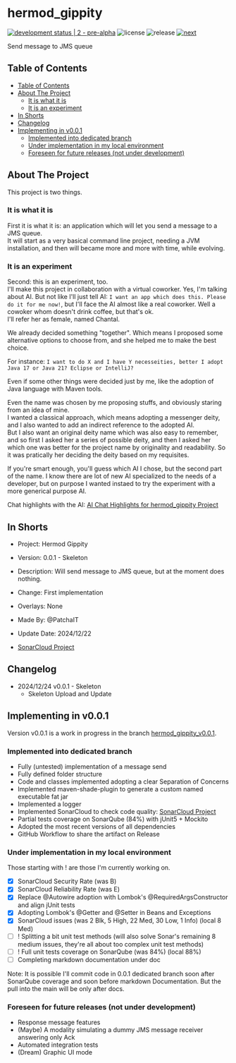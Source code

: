 <!-- omit from toc -->
# hermod_gippity

[![development status | 2 - pre-alpha](https://img.shields.io/badge/development_status-2_--_pre--alpha-cyan)](https://pypi.org/classifiers/)
![license](https://img.shields.io/badge/license-MIT-green)
![release](https://img.shields.io/github/v/release/PatchaIT/hermod_gippity)
[![next](https://img.shields.io/badge/next-v0.0.1-yellow)](https://github.com/PatchaIT/hermod_gippity/tree/hermod_gippity_v0.0.1)

Send message to JMS queue

## Table of Contents

* [Table of Contents](#table-of-contents)
* [About The Project](#about-the-project)
  * [It is what it is](#it-is-what-it-is)
  * [It is an experiment](#it-is-an-experiment)
* [In Shorts](#in-shorts)
* [Changelog](#changelog)
* [Implementing in v0.0.1](#implementing-in-v001)
  * [Implemented into dedicated branch](#implemented-into-dedicated-branch)
  * [Under implementation in my local environment](#under-implementation-in-my-local-environment)
  * [Foreseen for future releases (not under development)](#foreseen-for-future-releases-not-under-development)

## About The Project

This project is two things.

### It is what it is

First it is what it is: an application which will let you send a message
    to a JMS queue.  
  It will start as a very basical command line project, needing a JVM
    installation, and then will became more and more with time, while evolving.

### It is an experiment

Second: this is an experiment, too.  
  I'll make this project in collaboration with a virtual coworker.
  Yes, I'm talking about AI.
  But not like I'll just tell AI: `I want an app which does this. Please
    do it for me now!`, but I'll face the AI almost like a real coworker.
  Well a cowoker whom doesn't drink coffee, but that's ok.  
  I'll refer her as female, named Chantal.

We already decided something "together". Which means I proposed some
  alternative options to choose from, and she helped me to make the
  best choice.

For instance: `I want to do X and I have Y necesseities, better I adopt
  Java 17 or Java 21? Eclipse or IntelliJ?`

Even if some other things were decided just by me, like the adoption of Java
  language with Maven tools.

Even the name was chosen by me proposing stuffs, and obviously staring
  from an idea of mine.  
I wanted a classical approach, which means adopting a messenger deity, and
  I also wanted to add an indirect reference to the adopted AI.  
But I also want an original deity name which was also easy to remember, and
  so first I asked her a series of possible deity, and then I asked her which
  one was better for the project name by originality and readability.
So it was pratically her deciding the deity based on my requisites.

If you're smart enough, you'll guess which AI I chose, but the second part
  of the name.
I know there are lot of new AI specialized to the needs of a developer, but
  on purpose I wanted instaed to try the experiment with a more generical
  purpose AI.

Chat highlights with the AI:
  [AI Chat Highlights for hermod_gippity Project](docs/ai-chat-highlights.md)

## In Shorts

* Project: Hermod Gippity
* Version: 0.0.1 - Skeleton
* Description: Will send message to JMS queue, but at the moment does nothing.
* Change: First implementation
* Overlays: None
* Made By: @PatchaIT
* Update Date: 2024/12/22

* [SonarCloud Project](https://sonarcloud.io/summary/overall?id=PatchaIT_hermod_gippity&branch=main)

## Changelog

* 2024/12/24 v0.0.1 - Skeleton
  * Skeleton Upload and Update

## Implementing in v0.0.1

Version v0.0.1 is a work in progress in the branch
  [hermod_gippity_v0.0.1](https://github.com/PatchaIT/hermod_gippity/tree/hermod_gippity_v0.0.1).

### Implemented into dedicated branch

* Fully (untested) implementation of a message send
* Fully defined folder structure
* Code and classes implemented adopting a clear Separation of Concerns
* Implemented maven-shade-plugin to generate a custom named executable fat jar
* Implemented a logger
* Implemented SonarCloud to check code quality:
  [SonarCloud Project](https://sonarcloud.io/summary/overall?id=PatchaIT_hermod_gippity)
* Partial tests coverage on SonarQube (84%) with jUnit5 + Mockito
* Adopted the most recent versions of all dependencies
* GitHub Workflow to share the artifact on Release

### Under implementation in my local environment

Those starting with ! are those I'm currently working on.

* [x] SonarCloud Security Rate (was B)
* [x] SonarCloud Reliability Rate (was E)
* [x] Replace @Autowire adoption with Lombok's @RequiredArgsConstructor
        and align jUnit tests
* [x] Adopting Lombok's @Getter and @Setter in Beans and Exceptions
* [x] SonarCloud issues (was 2 Blk, 5 High, 22 Med, 30 Low, 1 Info)
        (local 8 Med)
* [ ] ! Splitting a bit unit test methods
        (will also solve Sonar's remaining 8 medium issues,
        they're all about too complex unit test methods)
* [ ] ! Full unit tests coverage on SonarQube (was 84%) (local 88%)
* [ ] Completing markdown documentation under doc

Note: It is possible I'll commit code in 0.0.1 dedicated branch soon after
  SonarQube coverage and soon before markdown Documentation.
But the pull into the main will be only after docs.

### Foreseen for future releases (not under development)

* Response message features
* (Maybe) A modality simulating a dummy JMS message receiver answering only Ack
* Automated integration tests
* (Dream) Graphic UI mode
